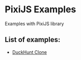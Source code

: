 # PixiJS Examples

Examples with PixiJS library

## List of examples:

- [DuckHunt Clone](https://localhost:1234/duck-hunt)
